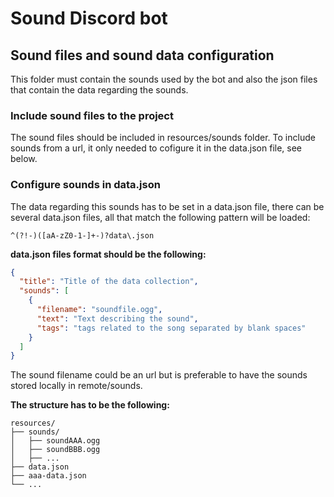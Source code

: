 # Sound Discord bot
## Sound files and sound data configuration
This folder must contain the sounds used by the bot and also the json files that contain the data regarding the sounds. 

### Include sound files to the project
The sound files should be included in resources/sounds folder. To include sounds from a url, it only needed to cofigure it in the data.json file, see below.

### Configure sounds in data.json
The data regarding this sounds has to be set in a data.json file, there can be several data.json files, all that match the following pattern will be loaded:
```
^(?!-)([aA-zZ0-1-]+-)?data\.json
```

**data.json files format should be the following:**
```json
{
  "title": "Title of the data collection",
  "sounds": [
    {
      "filename": "soundfile.ogg",
      "text": "Text describing the sound",
      "tags": "tags related to the song separated by blank spaces"
    }
  ]
}
```

The sound filename could be an url but is preferable to have the sounds stored locally in remote/sounds.

**The structure has to be the following:**
```
resources/
├── sounds/
│   ├── soundAAA.ogg
│   ├── soundBBB.ogg
│   ├── ...
├── data.json
├── aaa-data.json
└── ...
```
